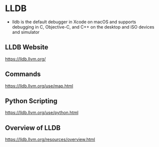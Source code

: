 # LLDB
- lldb is the default debugger in Xcode on macOS and supports debugging in C, Objective-C, and C++ on the desktop and iSO devices and simulator

## LLDB Website
https://lldb.llvm.org/

## Commands
https://lldb.llvm.org/use/map.html

## Python Scripting 
https://lldb.llvm.org/use/python.html

## Overview of LLDB
https://lldb.llvm.org/resources/overview.html